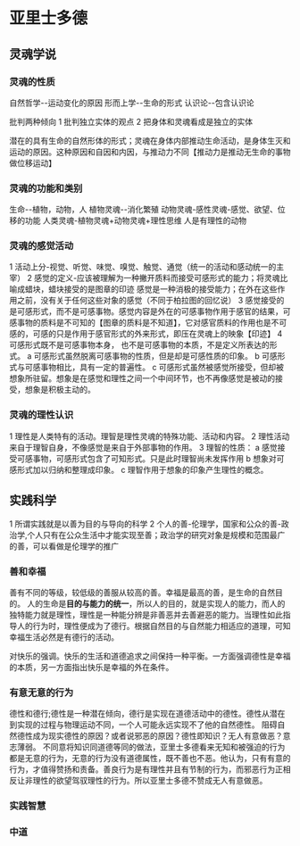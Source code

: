 #  亚里士多德

## 灵魂学说

### 灵魂的性质
自然哲学--运动变化的原因
形而上学--生命的形式
认识论--包含认识论

批判两种倾向
1 批判独立实体的观点
2 把身体和灵魂看成是独立的实体

潜在的具有生命的自然形体的形式；灵魂在身体内部推动生命活动，是身体生灭和运动的原因。这种原因和自因和内因，与推动力不同【推动力是推动无生命的事物做位移运动】

### 灵魂的功能和类别
生命--植物，动物，人
植物灵魂--消化繁殖
动物灵魂-感性灵魂-感觉、欲望、位移的功能
人类灵魂-植物灵魂+动物灵魂+理性思维
人是有理性的动物

### 灵魂的感觉活动
1 活动上分-视觉、听觉、味觉、嗅觉、触觉、通觉（统一的活动和感动统一的主宰）
2 感觉的定义-应该被理解为一种撇开质料而接受可感形式的能力；将灵魂比喻成蜡块，蜡块接受的是图章的印迹
感觉是一种消极的接受能力；在外在这些作用之前，没有关于任何这些对象的感觉（不同于柏拉图的回忆说）
3 感觉接受的是可感形式，而不是可感事物。感觉内容是外在的可感事物作用于感官的结果，可感事物的质料是不可知的【图章的质料是不知道】，它对感官质料的作用也是不可感的，可感的只是作用于感官形式的外来形式，即压在灵魂上的映象【印迹】
4 可感形式既不是可感事物本身， 也不是可感事物的本质，不是定义所表达的形式。
a 可感形式虽然脱离可感事物的性质，但是却是可感性质的印象。
b 可感形式与可感事物相比，具有一定的普遍性。
c 可感形式虽然被感觉所接受，但却被想象所驻留。想象是在感觉和理性之间一个中间环节，也不再像感觉是被动的接受，想象是积极主动的。

### 灵魂的理性认识
1 理性是人类特有的活动。理智是理性灵魂的特殊功能、活动和内容。
2 理性活动来自于理智自身，不像感觉是来自于外部事物的作用。
3 理智的性质：
a 感觉接受可感事物，可感形式包含了可知形式。只是此时理智尚未发挥作用
b 想象对可感形式加以归纳和整理成印象。
c 理智作用于想象的印象产生理性的概念。



## 实践科学

1 所谓实践就是以善为目的与导向的科学
2 个人的善-伦理学，国家和公众的善-政治学,个人只有在公众生活中才能实现至善；政治学的研究对象是规模和范围最广的善，可以看做是伦理学的推广


### 善和幸福
善有不同的等级，较低级的善服从较高的善。幸福是最高的善，是生命的自然目的。
人的生命是**目的与能力的统一**，所以人的目的，就是实现人的能力，而人的独特能力就是理性，理性是一种能分辨是非善恶并去善避恶的能力。当理性如此指导人的行为时，理性便成为了德行。根据自然目的与自然能力相适应的道理，可知幸福生活必然是有德行的活动。

对快乐的强调。快乐的生活和道德追求之间保持一种平衡。一方面强调德性是幸福的本质，另一方面指出快乐是幸福的外在条件。

### 有意无意的行为

德性和德行;德性是一种潜在倾向，德行是实现在道德活动中的德性。德性从潜在到实现的过程与物理运动不同，一个人可能永远实现不了他的自然德性。
阻碍自然德性成为现实德性的原因？或者说邪恶的原因？德性即知识？无人有意做恶？意志薄弱。
不同意将知识同道德等同的做法，亚里士多德看来无知和被强迫的行为都是无意的行为，无意的行为没有道德属性，既不善也不恶。他认为，只有有意的行为，才值得赞扬和责备。善良行为是有理性并且有节制的行为，而邪恶行为正相反让非理性的欲望驾驭理性的行为。所以亚里士多德不赞成无人有意做恶。

### 实践智慧



### 中道



